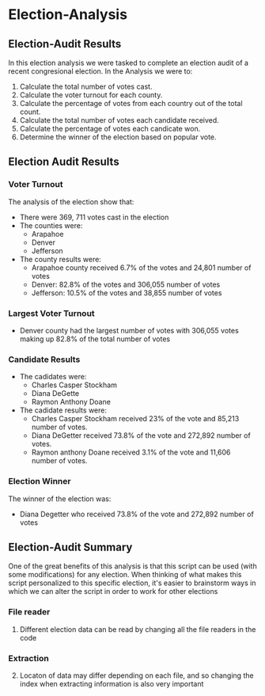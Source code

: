 # Election-Analysis

## Election-Audit Results 
In this election analysis we were tasked to complete an election audit of a recent congresional election. In the Analysis we were to: 

1. Calculate the total number of votes cast. 
2. Calculate the voter turnout for each county.
3. Calculate the percentage of votes from each country out of the total count. 
4. Calculate the total number of votes each candidate received.
5. Calculate the percentage of votes each candicate won.
6. Determine the winner of the election based on popular vote. 

## Election Audit Results 
### Voter Turnout 
The analysis of the election show that: 
- There were 369, 711 votes cast in the election 
- The counties were:
  - Arapahoe
  - Denver
  - Jefferson
- The county results were:
  - Arapahoe county received 6.7% of the votes and 24,801 number of votes
  - Denver: 82.8% of the votes and 306,055 number of votes
  - Jefferson: 10.5% of the votes and 38,855 number of votes
### Largest Voter Turnout 
- Denver county had the largest number of votes with 306,055 votes making up 82.8% of the total number of votes
### Candidate Results 
- The cadidates were:
  - Charles Casper Stockham 
  - Diana DeGette
  - Raymon Anthony Doane 
- The cadidate results were:
  - Charles Casper Stockham received 23% of the vote and 85,213 number of votes. 
  - Diana DeGetter received 73.8% of the vote and 272,892 number of votes.
  - Raymon anthony Doane received 3.1% of the vote and  11,606 number of votes.
 ### Election Winner
 The winner of the election was:
  - Diana Degetter who received 73.8% of the vote and 272,892 number of votes 
 
## Election-Audit Summary 
One of the great benefits of this analysis is that this script can be used (with some modifications) for any election. When thinking of what makes this script personalized to this specific election, it's easier to brainstorm ways in which we can alter the script in order to work for other elections 

### File reader 
1. Different election data can be read by changing all the file readers in the code 
### Extraction 
2. Locaton of data may differ depending on each file, and so changing the index when extracting information is also very important 

